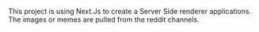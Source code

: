 This project is using Next.Js to create a Server Side renderer applications.
The images or memes are pulled from the reddit channels.
